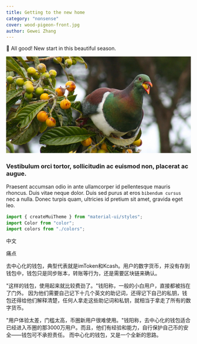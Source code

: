 ```yaml
---
title: Getting to the new home
category: "nonsense"
cover: wood-pigeon-front.jpg
author: Gewei Zhang
---
```


:100: All good! New start in this beautiful season.

![unsplash.com](./wood-pigeon-front.jpg)

### Vestibulum orci tortor, sollicitudin ac euismod non, placerat ac augue.

Praesent accumsan odio in ante ullamcorper id pellentesque mauris rhoncus. Duis vitae neque dolor. Duis sed purus at eros `bibendum cursus` nec a nulla. Donec turpis quam, ultricies id pretium sit amet, gravida eget leo.

```javascript
import { createMuiTheme } from "material-ui/styles";
import Color from "color";
import colors from "./colors";
```

中文

痛点

去中心化的钱包，典型代表就是imToken和Kcash。用户的数字货币，并没有存到钱包中，钱包只是同步账本，转账等行为，还是需要区块链来确认。

"这样的钱包，使用起来就比较费劲了。"钱阳称，一般的小白用户，直接都被挡在了门外。
因为他们需要自己记下十几个英文的助记词，还得记下自己的私钥，钱包还得给他们解释清楚，任何人拿走这些助记词和私钥，就相当于拿走了所有的数字货币。

"用户体验太差，门槛太高，币圈新用户很难使用。"钱阳称，去中心化的钱包适合已经进入币圈的那3000万用户。而且，他们有经验和能力，自行保护自己币的安全——钱包可不承担责任。
而中心化的钱包，又是一个全新的思路。
